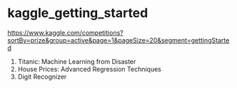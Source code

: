 # kaggle_getting_started

https://www.kaggle.com/competitions?sortBy=prize&group=active&page=1&pageSize=20&segment=gettingStarted

1. Titanic: Machine Learning from Disaster
2. House Prices: Advanced Regression Techniques
3. Digit Recognizer